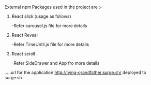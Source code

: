 External npm Packages used in the project are :-

1. React slick (usage as follows)

   -Refer carousel.js file for more details
2. React Reveal

   -Refer TimeUntil.js file for more details
3. React scroll

   -Refer SideDrawer and App fro more details
   
.....url for the application http://lying-grandfather.surge.sh/ deployed to surge.sh   
